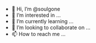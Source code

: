 - 👋 Hi, I’m @soulgone
- 👀 I’m interested in ...
- 🌱 I’m currently learning ...
- 💞️ I’m looking to collaborate on ...
- 📫 How to reach me ...

<!---
soulgone/soulgone is a ✨ special ✨ repository because its `README.md` (this file) appears on your GitHub profile.
You can click the Preview link to take a look at your changes.
--->
